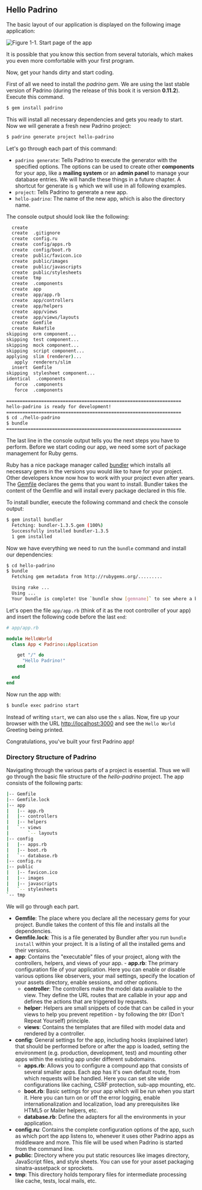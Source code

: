 ## Hello Padrino

The basic layout of our application is displayed on the following image application:


![Figure 1-1. Start page of the app](images/01/application_overview.jpg)


It is possible that you know this section from several tutorials, which makes you even more comfortable with your first program.


Now, get your hands dirty and start coding.


First of all we need to install the *padrino gem*. We are using the last stable version of Padrino (during the release of this book it is version **0.11.2**). Execute this command.


```bash
$ gem install padrino
```


This will install all necessary dependencies and gets you ready to start. Now we will generate a fresh new Padrino project:


```bash
$ padrino generate project hello-padrino
```


Let's go through each part of this command:


- `padrino generate`: Tells Padrino to execute the generator with the specified options. The options can be used to create other **components** for your app, like a **mailing system** or an **admin panel** to manage your database entries. We will handle these things in a future chapter. A shortcut for generate is `g` which we will use in all following examples.
- `project`: Tells Padrino to generate a new app.
- `hello-padrino`: The name of the new app, which is also the directory name.


The console output should look like the following:


```bash
  create
  create  .gitignore
  create  config.ru
  create  config/apps.rb
  create  config/boot.rb
  create  public/favicon.ico
  create  public/images
  create  public/javascripts
  create  public/stylesheets
  create  tmp
  create  .components
  create  app
  create  app/app.rb
  create  app/controllers
  create  app/helpers
  create  app/views
  create  app/views/layouts
  create  Gemfile
  create  Rakefile
skipping  orm component...
skipping  test component...
skipping  mock component...
skipping  script component...
applying  slim (renderer)...
   apply  renderers/slim
  insert  Gemfile
skipping  stylesheet component...
identical  .components
   force  .components
   force  .components

=================================================================
hello-padrino is ready for development!
=================================================================
$ cd ./hello-padrino
$ bundle
=================================================================
```


The last line in the console output tells you the next steps you have to perform. Before we start coding our app, we need some sort of package management for Ruby gems.


Ruby has a nice package manager called [bundler](http://gembundler.com/ "Bundler") which installs all necessary gems in the versions you would like to have for your project. Other developers know now how to work with your project even after years. The [Gemfile](http://gembundler.com/gemfile.html "Gemfile") declares the gems that you want to install. Bundler takes the content of the Gemfile and will install every package declared in this file.


To install bundler, execute the following command and check the console output:


```bash
$ gem install bundler
  Fetching: bundler-1.3.5.gem (100%)
  Successfully installed bundler-1.3.5
  1 gem installed
```


Now we have everything we need to run the `bundle` command and install our dependencies:


```bash
$ cd hello-padrino
$ bundle
  Fetching gem metadata from http://rubygems.org/.........

  Using rake ...
  Using ...
  Your bundle is complete! Use `bundle show [gemname]` to see where a bundled gem is installed.
```


Let's open the file `app/app.rb` (think of it as the root controller of your app) and insert the following code before the last `end`:


```ruby
# app/app.rb

module HelloWorld
  class App < Padrino::Application

    get "/" do
      "Hello Padrino!"
    end

  end
end
```


Now run the app with:


```bash
$ bundle exec padrino start
```


Instead of writing `start`, we can also use the `s` alias. Now, fire up your browser with the URL <http://localhost:3000> and see the `Hello World` Greeting being printed.


Congratulations, you've built your first Padrino app!


### Directory Structure of Padrino

Navigating through the various parts of a project is essential. Thus we will go through the basic file structure of the *hello-padrino* project. The app consists of the following parts:


```bash
|-- Gemfile
|-- Gemfile.lock
|-- app
|   |-- app.rb
|   |-- controllers
|   |-- helpers
|   `-- views
|       `-- layouts
|-- config
|   |-- apps.rb
|   |-- boot.rb
|   `-- database.rb
|-- config.ru
|-- public
|   |-- favicon.ico
|   |-- images
|   |-- javascripts
|   `-- stylesheets
`-- tmp
```


We will go through each part.


- **Gemfile**: The place where you declare all the necessary *gems* for your project. Bundle takes the content of this file and installs all the dependencies.
- **Gemfile.lock**: This is a file generated by Bundler after you run `bundle install` within your project. It is a listing of all the installed gems and their versions.
- **app**: Contains the "executable" files of your project, along with the controllers, helpers, and views of your app.  - **app.rb**: The primary configuration file of your application. Here you can enable or disable various options like observers, your mail settings, specify the location of your assets directory, enable sessions, and other options.
  - **controller**: The controllers make the model data available to the view. They define the URL routes that are callable in your app and defines the actions that are triggered by requests.
  - **helper**: Helpers are small snippets of code that can be called in your views to help you prevent repetition - by following the `DRY` (Don't Repeat Yourself) principle.
  - **views**: Contains the templates that are filled with model data and rendered by a controller.
- **config**: General settings for the app, including hooks (explained later) that should be performed before or after the app is loaded, setting the environment (e.g. production, development, test) and mounting other apps within the existing app under different subdomains.
  - **apps.rb**: Allows you to configure a compound app that consists of several smaller apps. Each app has it's own default route, from which requests will be handled. Here you can set site wide configurations like caching, CSRF protection, sub-app mounting, etc.
  - **boot.rb**: Basic settings for your app which will be run when you start it. Here you can turn on or off the error logging, enable internationalization and localization, load any prerequisites like HTML5 or Mailer helpers, etc.
  - **database.rb**: Define the adapters for all the environments in your application.
- **config.ru**: Contains the complete configuration options of the app, such as which port the app listens to, whenever it uses other Padrino apps as middleware and more. This file will be used when Padrino is started from the command line.
- **public**: Directory where you put static resources like images directory, JavaScript files, and style sheets. You can use for your asset packaging sinatra-assetpack or sprockets.
- **tmp**: This directory holds temporary files for intermediate processing like cache, tests, local mails, etc.

